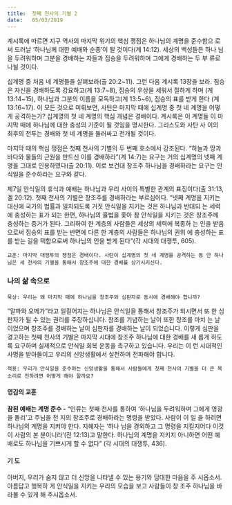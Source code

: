 ```yaml
---
title:  첫째 천사의 기별 2
date:   05/03/2019
---
```


계시록에 따르면 지구 역사의 마지막 위기의 핵심 쟁점은 하나님의 계명을 준수함으
로써 드러날 ‘하나님께 대한 예배와 순종’이 될 것이다(계 14:12). 세상의 백성들은 하나
님을 두려워하며 그분을 경배하는 자들과 짐승을 두려워하며 그에게 경배하는 두 부
류로 나뉠 것이다.

십계명 중 처음 네 계명들을 살펴보라(출 20:2~11). 그런 다음 계시록 13장을 보라.
짐승은 자신을 경배하도록 강요하고(계 13:7~8), 짐승의 우상을 세워서 절하게 하며
(계 13:14~15), 하나님과 그분의 이름을 모독하고(계 13:5~6), 짐승의 표를 받게 한다
(계 13:16~17). 이 모든 것으로 미뤄보면, 사탄은 마지막 때에 십계명 중 첫 네 계명을
어떻게 공격하는가? 십계명의 첫 네 계명의 핵심 개념은 경배이다. 계시록은 이 계명들
이 마지막 때에 하나님께 대한 충성의 기준이 될 것임을 명시한다. 그리스도와 사탄 사
이의 최후의 전투는 경배와 첫 네 계명을 둘러싸고 전개될 것이다.

마지막 때의 핵심 쟁점은 첫째 천사의 기별의 두 번째 호소에서 강조된다. “하늘과
땅과 바다와 물들의 근원을 만드신 이를 경배하라”(계 14:7)는 요구는 거의 십계명의
넷째 계명을 그대로 인용하였다(출 20:11). 이로 보건대 창조주 하나님을 경배하라는
요구는 안식일을 준수하라는 요구와 같다.

제7일 안식일의 휴식과 예배는 하나님과 우리 사이의 특별한 관계의 표징이다(출
31:13, 겔 20:12). 첫째 천사의 기별은 창조주를 경배하라는 부르심이다. “넷째 계명을
지키는 대신에 국가의 법률과 일치되도록 거짓 안식일을 지키는 것은 하나님과 반대되
는 세력에 충성하는 표가 되는 한편, 하나님의 율법을 좇아 참 안식일을 지키는 것은
창조주께 충성하는 증거가 된다. 그리하여 한 계층의 사람들은 세상의 세력에 복종하
는 인을 받음으로써 짐승의 표를 받는 반면에 다른 한 계층의 사람들은 하나님의 권위
에 충성하는 표를 받는 길을 택함으로써 하나님의 인을 받게 된다”(각 시대의 대쟁투,
605).

`교훈: 마지막 대쟁투의 쟁점은 경배이다. 사탄이 십계명의 첫 네 계명을 공격하는 동
안 하나님은 세 천사의 기별을 통해서 창조주에 대한 경배를 상기시키신다.`

### 나의 삶 속으로

`묵상: 우리는 왜 마지막 때에 하나님을 창조주와 심판자로 동시에 경배해야 합니까?`

“알파와 오메가”라고 일컬어지는 하나님은 안식일을 통해서 창조주가 되시면서 또
한 심판자가 될 수 있는 권리를 주장하십니다. 창조를 기념하는 날이 또한 창조를 마치
는 날이었으며 창조주를 경배하는 날이 심판자를 경배하는 날이 되었습니다. 이렇게
심판을 경고하는 첫째 천사의 기별은 마지막 시대에 창조주 하나님에 대한 경배를 새
롭게 하도록 요구하며 실제적으로 안식일 회복 운동을 촉구하고 있습니다. 우리는 이
런 시대적인 사명을 받아들이고 우리의 신앙생활에서 실천하며 전파해야 합니다.

`적용: 우리가 안식일을 준수하는 신앙생활을 통해서 사람들에게 첫째 천사의 기별을
더 큰 목소리로 전하려면 어떻게 해야 할까요?`

#### 영감의 교훈

**참된 예배는 계명 준수 -** “인류는 첫째 천사를 통하여
‘하나님을 두려워하며 그에게 영광을 돌리’고 주님을 천
지의 창조주로 경배하라는 명령을 받았다. 사람이 이 일
을 하려면 하나님의 계명을 지켜야 한다. 지혜자는 ‘하나
님을 경외하고 그 명령을 지킬지어다 이것이 사람의 본
분이니라’(전 12:13)고 말한다. 하나님의 계명을 지키지
아니하면 어떤 예배로도 하나님을 기쁘시게 할 수 없다”
(각 시대의 대쟁투, 436).

#### 기 도

아버지, 우리가 숨지 않고
더 신앙을 나타낼 수 있는
용기와 담대한 마음을 주
시옵소서. 아름답고 행복하
게 안식일을 지키는 우리의
모습을 보고 사람들이 창
조주 하나님을 바라볼 수
있게 해 주시옵소서.